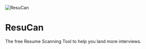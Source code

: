 ![ResuCan](https://github.com/theToulBox/ResuCan/workflows/ResuCan/badge.svg?branch=main)

#  ResuCan

The free Resume Scanning Tool to help you land more interviews.
